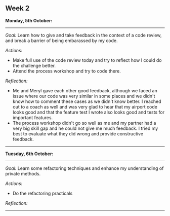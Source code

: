 ## Week 2

**Monday, 5th October:**

--------------------------------------------------------------------------

_Goal:_
Learn how to give and take feedback in the context of a code review, and break a barrier of being embarassed by my code.

_Actions:_
- Make full use of the code review today and try to reflect how I could do the challenge better. 
- Attend the process workshop and try to code there.

_Reflection:_
- Me and Meryl gave each other good feedback, although we faced an issue where our code was very similar in some places and we didn't know how to comment these cases as we didn't know better. I reached out to a coach as well and was very glad to hear that my airport code looks good and that the feature test I wrote also looks good and tests for important features.
- The process workshop didn't go so well as me and my partner had a very big skill gap and he could not give me much feedback. I tried my best to evaluate what they did wrong and provide constructive feedback.

--------------------------------------------------------------------------

**Tuesday, 6th October:**

--------------------------------------------------------------------------

_Goal:_
Learn some refactoring techniques and enhance my understanding of private methods.

_Actions:_
- Do the refactoring practicals

_Reflection:_


--------------------------------------------------------------------------